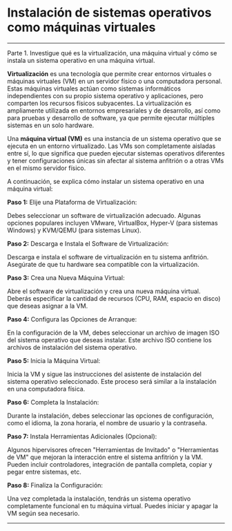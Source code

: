 # Instalación de sistemas operativos como máquinas virtuales

----
Parte 1. Investigue qué es la virtualización, una máquina virtual y cómo se instala un sistema operativo en una máquina virtual.

**Virtualización** es una tecnología que permite crear entornos virtuales o máquinas virtuales (VM) en un servidor físico o una computadora personal. Estas máquinas virtuales actúan como sistemas informáticos independientes con su propio sistema operativo y aplicaciones, pero comparten los recursos físicos subyacentes. La virtualización es ampliamente utilizada en entornos empresariales y de desarrollo, así como para pruebas y desarrollo de software, ya que permite ejecutar múltiples sistemas en un solo hardware.

Una **máquina virtual (VM)** es una instancia de un sistema operativo que se ejecuta en un entorno virtualizado. Las VMs son completamente aisladas entre sí, lo que significa que pueden ejecutar sistemas operativos diferentes y tener configuraciones únicas sin afectar al sistema anfitrión o a otras VMs en el mismo servidor físico.

A continuación, se explica cómo instalar un sistema operativo en una máquina virtual:

**Paso 1:** Elije una Plataforma de Virtualización:

Debes seleccionar un software de virtualización adecuado. Algunas opciones populares incluyen VMware, VirtualBox, Hyper-V (para sistemas Windows) y KVM/QEMU (para sistemas Linux).

**Paso 2:** Descarga e Instala el Software de Virtualización:

Descarga e instala el software de virtualización en tu sistema anfitrión. Asegúrate de que tu hardware sea compatible con la virtualización.

**Paso 3:** Crea una Nueva Máquina Virtual:

Abre el software de virtualización y crea una nueva máquina virtual. Deberás especificar la cantidad de recursos (CPU, RAM, espacio en disco) que deseas asignar a la VM.

**Paso 4:** Configura las Opciones de Arranque:

En la configuración de la VM, debes seleccionar un archivo de imagen ISO del sistema operativo que deseas instalar. Este archivo ISO contiene los archivos de instalación del sistema operativo.

**Paso 5:** Inicia la Máquina Virtual:

Inicia la VM y sigue las instrucciones del asistente de instalación del sistema operativo seleccionado. Este proceso será similar a la instalación en una computadora física.

**Paso 6:** Completa la Instalación:

Durante la instalación, debes seleccionar las opciones de configuración, como el idioma, la zona horaria, el nombre de usuario y la contraseña.

**Paso 7:** Instala Herramientas Adicionales (Opcional):

Algunos hipervisores ofrecen "Herramientas de Invitado" o "Herramientas de VM" que mejoran la interacción entre el sistema anfitrión y la VM. Pueden incluir controladores, integración de pantalla completa, copiar y pegar entre sistemas, etc.

**Paso 8:** Finaliza la Configuración:

Una vez completada la instalación, tendrás un sistema operativo completamente funcional en tu máquina virtual. Puedes iniciar y apagar la VM según sea necesario.

----
